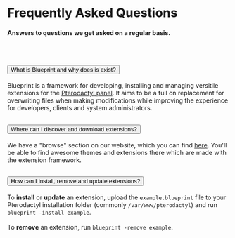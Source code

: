 # Frequently Asked Questions
<h4 class="fw-light">Answers to questions we get asked on a regular basis.</h4><br/>

<div class="accordion" id="accordionFAQ">
  <div class="accordion-item">
    <h2 class="accordion-header">
      <button class="accordion-button" type="button" data-bs-toggle="collapse" data-bs-target="#collapseOne" aria-expanded="true" aria-controls="collapseOne">
        What is Blueprint and why does is exist?
      </button>
    </h2>
    <div id="collapseOne" class="accordion-collapse collapse show" data-bs-parent="#accordionFAQ">
      <div class="accordion-body">
        Blueprint is a framework for developing, installing and managing versitile extensions for the <a href="https://pterodactyl.io">Pterodactyl panel</a>. It aims to be a full on replacement for overwriting files when making modifications while improving the experience for developers, clients and system administrators.
      </div>
    </div>
  </div>
  <div class="accordion-item">
    <h2 class="accordion-header">
      <button class="accordion-button collapsed" type="button" data-bs-toggle="collapse" data-bs-target="#collapseTwo" aria-expanded="false" aria-controls="collapseTwo">
        Where can I discover and download extensions?
      </button>
    </h2>
    <div id="collapseTwo" class="accordion-collapse collapse" data-bs-parent="#accordionFAQ">
      <div class="accordion-body">
        We have a "browse" section on our website, which you can find <a href="../browse">here</a>. You'll be able to find awesome themes and extensions there which are made with the extension framework.
      </div>
    </div>
  </div>
  <div class="accordion-item">
    <h2 class="accordion-header">
      <button class="accordion-button collapsed" type="button" data-bs-toggle="collapse" data-bs-target="#collapseThree" aria-expanded="false" aria-controls="collapseThree">
        How can I install, remove and update extensions?
      </button>
    </h2>
    <div id="collapseThree" class="accordion-collapse collapse" data-bs-parent="#accordionFAQ">
      <div class="accordion-body">
        To <b>install</b> or <b>update</b> an extension, upload the <code>example.blueprint</code> file to your Pterodactyl installation folder (commonly <code>/var/www/pterodactyl</code>) and run <code>blueprint -install example</code>.
        <br><br>
        To <b>remove</b> an extension, run <code>blueprint -remove example</code>.
      </div>
    </div>
  </div>
</div>
